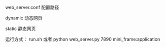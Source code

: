 
web_server.conf 配置路径

dynamic 动态网页

static 静态网页

运行方式： run.sh
或者 python web_server.py 7890 mini_frame:application